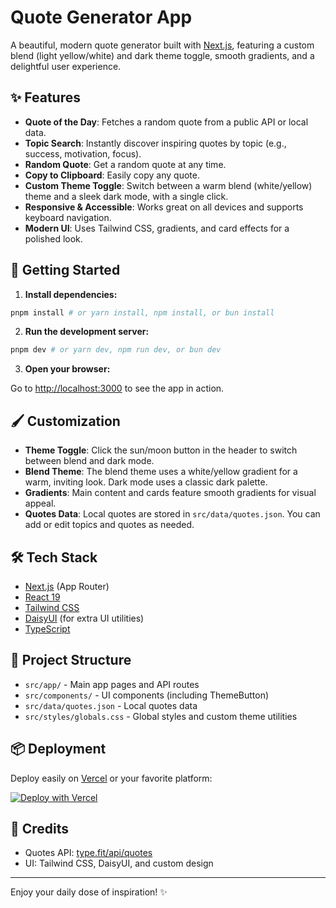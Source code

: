 # Quote Generator App

A beautiful, modern quote generator built with [Next.js](https://nextjs.org), featuring a custom blend (light yellow/white) and dark theme toggle, smooth gradients, and a delightful user experience.

## ✨ Features

- **Quote of the Day**: Fetches a random quote from a public API or local data.
- **Topic Search**: Instantly discover inspiring quotes by topic (e.g., success, motivation, focus).
- **Random Quote**: Get a random quote at any time.
- **Copy to Clipboard**: Easily copy any quote.
- **Custom Theme Toggle**: Switch between a warm blend (white/yellow) theme and a sleek dark mode, with a single click.
- **Responsive & Accessible**: Works great on all devices and supports keyboard navigation.
- **Modern UI**: Uses Tailwind CSS, gradients, and card effects for a polished look.

## 🚀 Getting Started

1. **Install dependencies:**

```bash
pnpm install # or yarn install, npm install, or bun install
```

2. **Run the development server:**

```bash
pnpm dev # or yarn dev, npm run dev, or bun dev
```

3. **Open your browser:**

Go to [http://localhost:3000](http://localhost:3000) to see the app in action.

## 🖌️ Customization

- **Theme Toggle**: Click the sun/moon button in the header to switch between blend and dark mode.
- **Blend Theme**: The blend theme uses a white/yellow gradient for a warm, inviting look. Dark mode uses a classic dark palette.
- **Gradients**: Main content and cards feature smooth gradients for visual appeal.
- **Quotes Data**: Local quotes are stored in `src/data/quotes.json`. You can add or edit topics and quotes as needed.

## 🛠️ Tech Stack

- [Next.js](https://nextjs.org) (App Router)
- [React 19](https://react.dev/)
- [Tailwind CSS](https://tailwindcss.com)
- [DaisyUI](https://daisyui.com/) (for extra UI utilities)
- [TypeScript](https://www.typescriptlang.org/)

## 📁 Project Structure

- `src/app/` - Main app pages and API routes
- `src/components/` - UI components (including ThemeButton)
- `src/data/quotes.json` - Local quotes data
- `src/styles/globals.css` - Global styles and custom theme utilities

## 📦 Deployment

Deploy easily on [Vercel](https://vercel.com/) or your favorite platform:

[![Deploy with Vercel](https://vercel.com/button)](https://vercel.com/new)

## 🙏 Credits

- Quotes API: [type.fit/api/quotes](https://type.fit/api/quotes)
- UI: Tailwind CSS, DaisyUI, and custom design

---

Enjoy your daily dose of inspiration! ✨
